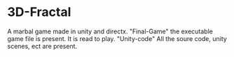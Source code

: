 # 3D-Fractal

A marbal game made in unity and directx.
"Final-Game" the executable game file is present. It is read to play.
"Unity-code" All the soure code, unity scenes, ect are present. 

